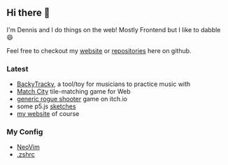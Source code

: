 ## Hi there 👋

<!-- Developer from germany :) -->

I'm Dennis and I do things on the web! Mostly Frontend but I like to dabble 😄

Feel free to checkout my [website](https://dennissmuda.com/) or [repositories](https://github.com/DennisSmuda?tab=repositories) here on github.

### Latest

- [BackyTracky](https://backytracky.com/), a tool/toy for musicians to practice music with
- [Match City](https://dennissmuda.github.io/match-city/) tile-matching game for Web
- [generic rogue shooter](https://dennissmuda.itch.io/generic-rogue-shooter) game on itch.io
- some p5.js [sketches](https://playground.dennissmuda.com/)
- [my website](//dennissmuda.com) of course

### My Config

- [NeoVim](https://github.com/DennisSmuda/dennissmuda/tree/main/nvim)
- [.zshrc](https://github.com/DennisSmuda/dennissmuda/blob/main/.zshrc)
